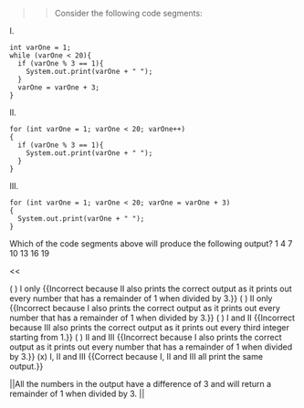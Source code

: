 >>Consider the following code segments:<br/>
<p>I.</p>
<pre><code>int varOne = 1;
while (varOne &lt; 20){
  if (varOne % 3 == 1){
    System.out.print(varOne + " ");
  }
  varOne = varOne + 3;    
}
</code></pre>
<p>II.</p>
<pre><code>for (int varOne = 1; varOne &lt; 20; varOne++)
{
  if (varOne % 3 == 1){
    System.out.print(varOne + " ");
  }
}
</code></pre>
<p>III.</p>
<pre><code>for (int varOne = 1; varOne &lt; 20; varOne = varOne + 3)
{
  System.out.print(varOne + " ");
}</code></pre>
<p>Which of the code segments above will produce the following output? 1 4 7 10 13 16 19 </p><<

( ) I only {{Incorrect because II also prints the correct output as it prints out every number that has a remainder of 1 when divided by 3.}}
( ) II only {{Incorrect because I also prints the correct output as it prints out every number that has a remainder of 1 when divided by 3.}}
( ) I and II {{Incorrect because III also prints the correct output as it prints out every third integer starting from 1.}}
( ) II and III {{Incorrect because I also prints the correct output as it prints out every number that has a remainder of 1 when divided by 3.}}
(x)  I, II and III {{Correct because I, II and III all print the same output.}}

||All the numbers in the output have a difference of 3 and will return a remainder of 1 when divided by 3. ||
